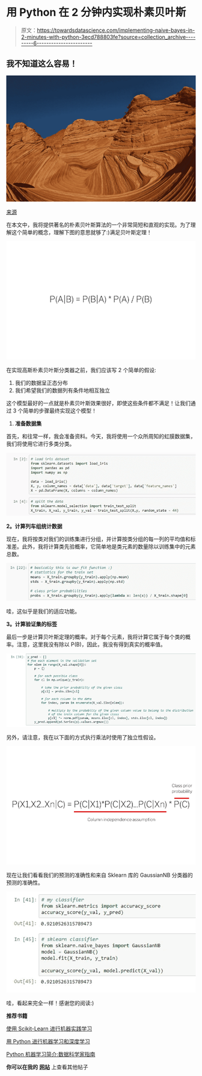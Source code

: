 # 用 Python 在 2 分钟内实现朴素贝叶斯

> 原文：<https://towardsdatascience.com/implementing-naive-bayes-in-2-minutes-with-python-3ecd788803fe?source=collection_archive---------6----------------------->

## 我不知道这么容易！

![](img/f8a5c67f2872224ee08804afb9162c4a.png)

[来源](https://unsplash.com/photos/CYvbt621yLE)

在本文中，我将提供著名的朴素贝叶斯算法的一个非常简短和直观的实现。为了理解这个简单的概念，理解下图的意思就够了:)满足贝叶斯定理！

![](img/70f1c2ad45deeb02b21872979e6729c7.png)

在实现高斯朴素贝叶斯分类器之前，我们应该写 2 个简单的假设:

1.  我们的数据呈正态分布
2.  我们希望我们的数据列有条件地相互独立

这个模型最好的一点就是朴素贝叶斯效果很好，即使这些条件都不满足！让我们通过 3 个简单的步骤最终实现这个模型！

1.  **准备数据集**

首先，和往常一样，我会准备资料。今天，我将使用一个众所周知的虹膜数据集，我们将使用它进行多类分类。

![](img/f4d3550c1fb5e21024ef752d23b14352.png)

**2。计算列车组统计数据**

现在，我将按类对我们的训练集进行分组，并计算按类分组的每一列的平均值和标准差。此外，我将计算类先验概率，它简单地是类元素的数量除以训练集中的元素总数。

![](img/f1ab91ca532cf02dd25ab336eec3ab82.png)

哇，这似乎是我们的适应功能。

**3。计算验证集的标签**

最后一步是计算贝叶斯定理的概率。对于每个元素，我将计算它属于每个类的概率。注意，这里我没有除以 P(B)，因此，我没有得到真实的概率值。

![](img/5b2251a5d9bb91cbbe2dc000b52e158a.png)

另外，请注意，我在以下面的方式执行乘法时使用了独立性假设。

![](img/d40db2434e49cd12abe4b57aa6696f9c.png)

现在让我们看看我们的预测的准确性和来自 Sklearn 库的 GaussianNB 分类器的预测的准确性。

![](img/a4439c6a52c48c8604648e73833571ea.png)

哇，看起来完全一样！感谢您的阅读:)

**推荐书籍**

[使用 Scikit-Learn 进行机器实践学习](https://amzn.to/3jF13md)

[用 Python 进行机器学习和深度学习](https://amzn.to/3jIxoIZ)

[Python 机器学习简介:数据科学家指南](https://amzn.to/32NjgqR)

**你可以在我的** [**网站**](http://artkulakov.com) 上查看其他帖子